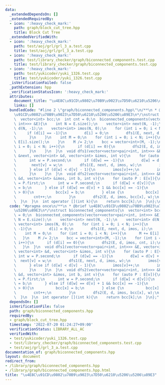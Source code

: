 ```yaml
---
data:
  _extendedDependsOn: []
  _extendedRequiredBy:
  - icon: ':heavy_check_mark:'
    path: graph/block_cut_tree.hpp
    title: Block Cut Tree
  _extendedVerifiedWith:
  - icon: ':heavy_check_mark:'
    path: test/aoj/grl/grl_3_a.test.cpp
    title: test/aoj/grl/grl_3_a.test.cpp
  - icon: ':heavy_check_mark:'
    path: test/library_checker/graph/biconnected_components.test.cpp
    title: test/library_checker/graph/biconnected_components.test.cpp
  - icon: ':heavy_check_mark:'
    path: test/yukicoder/yuki_1326.test.cpp
    title: test/yukicoder/yuki_1326.test.cpp
  _isVerificationFailed: false
  _pathExtension: hpp
  _verificationStatusIcon: ':heavy_check_mark:'
  attributes:
    document_title: "\u4E8C\u91CD\u9802\u70B9\u9023\u7D50\u6210\u5206\u5206\u89E3"
    links: []
  bundledCode: "#line 2 \"graph/biconnected_components.hpp\"\n/**\n * @brief \u4E8C\
    \u91CD\u9802\u70B9\u9023\u7D50\u6210\u5206\u5206\u89E3\n*/\nstruct biconnected_components{\n\
    \  vector<int> bcc;\n  int cnt = 0;\n  biconnected_components(vector<vector<pair<int,\
    \ int>>> &E){\n    int N = E.size();\n    vector<int> next(N, -1);\n    vector<int>\
    \ d(N, -1);\n    vector<int> imos(N, 0);\n    for (int i = 0; i < N; i++){\n \
    \     if (d[i] == -1){\n        d[i] = 0;\n        dfs1(E, next, d, imos, i);\n\
    \      }\n    }\n    int M = 0;\n    for (int i = 0; i < N; i++){\n      M +=\
    \ E[i].size();\n    }\n    M /= 2;\n    bcc = vector<int>(M, -1);\n    for (int\
    \ i = 0; i < N; i++){\n      if (d[i] == 0){\n        dfs2(E, d, imos, cnt, i);\n\
    \      }\n    }\n  }\n  void dfs1(vector<vector<pair<int, int>>> &E, vector<int>\
    \ &next, vector<int> &d, vector<int> &imos, int v){\n    for (auto P : E[v]){\n\
    \      int w = P.second;\n      if (d[w] == -1){\n        d[w] = d[v] + 1;\n \
    \       next[v] = w;\n        dfs1(E, next, d, imos, w);\n        imos[v] += imos[w];\n\
    \      } else if (d[w] < d[v] - 1){\n        imos[v]++;\n        imos[next[w]]--;\n\
    \      }\n    }\n  }\n  void dfs2(vector<vector<pair<int, int>>> &E, vector<int>\
    \ &d, vector<int> &imos, int b, int v){\n    for (auto P : E[v]){\n      int x\
    \ = P.first;\n      int w = P.second;\n      if (d[w] < d[v]){\n        bcc[x]\
    \ = b;\n      } else if (d[w] == d[v] + 1 && bcc[x] == -1){\n        if (imos[w]\
    \ > 0){\n          bcc[x] = b;\n        } else {\n          bcc[x] = cnt;\n  \
    \        cnt++;\n        }\n        dfs2(E, d, imos, bcc[x], w);\n      }\n  \
    \  }\n  }\n  int operator [](int k){\n    return bcc[k];\n  }\n};\n"
  code: "#pragma once\n/**\n * @brief \u4E8C\u91CD\u9802\u70B9\u9023\u7D50\u6210\u5206\
    \u5206\u89E3\n*/\nstruct biconnected_components{\n  vector<int> bcc;\n  int cnt\
    \ = 0;\n  biconnected_components(vector<vector<pair<int, int>>> &E){\n    int\
    \ N = E.size();\n    vector<int> next(N, -1);\n    vector<int> d(N, -1);\n   \
    \ vector<int> imos(N, 0);\n    for (int i = 0; i < N; i++){\n      if (d[i] ==\
    \ -1){\n        d[i] = 0;\n        dfs1(E, next, d, imos, i);\n      }\n    }\n\
    \    int M = 0;\n    for (int i = 0; i < N; i++){\n      M += E[i].size();\n \
    \   }\n    M /= 2;\n    bcc = vector<int>(M, -1);\n    for (int i = 0; i < N;\
    \ i++){\n      if (d[i] == 0){\n        dfs2(E, d, imos, cnt, i);\n      }\n \
    \   }\n  }\n  void dfs1(vector<vector<pair<int, int>>> &E, vector<int> &next,\
    \ vector<int> &d, vector<int> &imos, int v){\n    for (auto P : E[v]){\n     \
    \ int w = P.second;\n      if (d[w] == -1){\n        d[w] = d[v] + 1;\n      \
    \  next[v] = w;\n        dfs1(E, next, d, imos, w);\n        imos[v] += imos[w];\n\
    \      } else if (d[w] < d[v] - 1){\n        imos[v]++;\n        imos[next[w]]--;\n\
    \      }\n    }\n  }\n  void dfs2(vector<vector<pair<int, int>>> &E, vector<int>\
    \ &d, vector<int> &imos, int b, int v){\n    for (auto P : E[v]){\n      int x\
    \ = P.first;\n      int w = P.second;\n      if (d[w] < d[v]){\n        bcc[x]\
    \ = b;\n      } else if (d[w] == d[v] + 1 && bcc[x] == -1){\n        if (imos[w]\
    \ > 0){\n          bcc[x] = b;\n        } else {\n          bcc[x] = cnt;\n  \
    \        cnt++;\n        }\n        dfs2(E, d, imos, bcc[x], w);\n      }\n  \
    \  }\n  }\n  int operator [](int k){\n    return bcc[k];\n  }\n};"
  dependsOn: []
  isVerificationFile: false
  path: graph/biconnected_components.hpp
  requiredBy:
  - graph/block_cut_tree.hpp
  timestamp: '2022-07-20 01:24:27+09:00'
  verificationStatus: LIBRARY_ALL_AC
  verifiedWith:
  - test/yukicoder/yuki_1326.test.cpp
  - test/library_checker/graph/biconnected_components.test.cpp
  - test/aoj/grl/grl_3_a.test.cpp
documentation_of: graph/biconnected_components.hpp
layout: document
redirect_from:
- /library/graph/biconnected_components.hpp
- /library/graph/biconnected_components.hpp.html
title: "\u4E8C\u91CD\u9802\u70B9\u9023\u7D50\u6210\u5206\u5206\u89E3"
---
```

